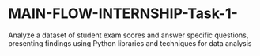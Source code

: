 # MAIN-FLOW-INTERNSHIP-Task-1-
Analyze a dataset of student exam scores and answer specific questions, presenting findings using Python libraries and techniques for data analysis
